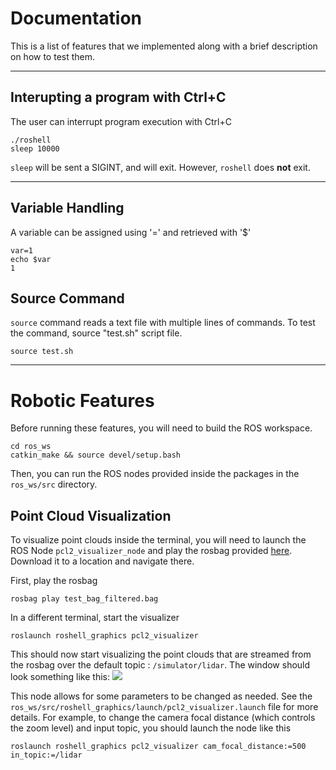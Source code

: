 # Documentation

This is a list of features that we implemented along with a brief description on how to test them.

<hr>

## Interupting a program with Ctrl+C
The user can interrupt program execution with Ctrl+C
```
./roshell
sleep 10000
```

```sleep``` will be sent a SIGINT, and will exit. However, ```roshell``` does **not** exit.

<hr>

## Variable Handling

A variable can be assigned using '=' and retrieved with '$'
```
var=1
echo $var
1
```
## Source Command

```source``` command reads a text file with multiple lines of commands.
To test the command, source "test.sh" script file.
```
source test.sh
```

<hr>

# Robotic Features
Before running these features, you will need to build the ROS workspace.
```
cd ros_ws
catkin_make && source devel/setup.bash
```
Then, you can run the ROS nodes provided inside the packages in the `ros_ws/src` directory.

## Point Cloud Visualization

To visualize point clouds inside the terminal, you will need to launch the ROS Node `pcl2_visualizer_node` and play the rosbag provided [here](https://drive.google.com/open?id=1z4M2eawrsd_YgwQ4UPVxoBvqgmICQmMB). Download it to a location and navigate there.

First, play the rosbag
```
rosbag play test_bag_filtered.bag
```

In a different terminal, start the visualizer

```
roslaunch roshell_graphics pcl2_visualizer
```
This should now start visualizing the point clouds that are streamed from the rosbag over the default topic : `/simulator/lidar`. The window should look something like this:
![](images/pcl2_visualizer.gif)

This node allows for some parameters to be changed as needed. See the `ros_ws/src/roshell_graphics/launch/pcl2_visualizer.launch` file for more details. For example, to change the camera focal distance (which controls the zoom level) and input topic, you should launch the node like this 
```
roslaunch roshell_graphics pcl2_visualizer cam_focal_distance:=500 in_topic:=/lidar
```
